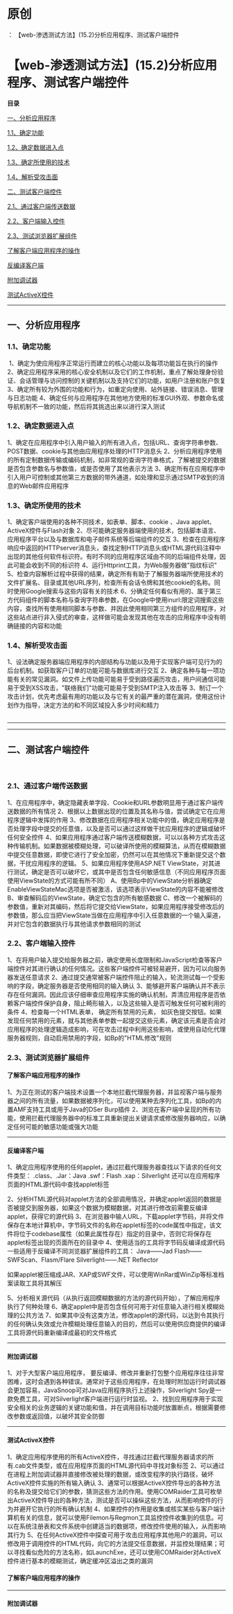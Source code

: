 # 原创
：  【web-渗透测试方法】(15.2)分析应用程序、测试客户端控件

# 【web-渗透测试方法】(15.2)分析应用程序、测试客户端控件

**目录**

[一、分析应用程序](#%E5%88%86%E6%9E%90%E5%BA%94%E7%94%A8%E7%A8%8B%E5%BA%8F)

[1.1、确定功能](#%C2%A0%E7%A1%AE%E5%AE%9A%E5%8A%9F%E8%83%BD)

[1.2、确定数据进入点](#%E7%A1%AE%E5%AE%9A%E6%95%B0%E6%8D%AE%E8%BF%9B%E5%85%A5%E7%82%B9)

[1.3、确定所使用的技术](#%E7%A1%AE%E5%AE%9A%E6%89%80%E4%BD%BF%E7%94%A8%E7%9A%84%E6%8A%80%E6%9C%AF)

[1.4、解析受攻击面](#%E8%A7%A3%E6%9E%90%E5%8F%97%E6%94%BB%E5%87%BB%E9%9D%A2)

[二、测试客户端控件](#%E6%B5%8B%E8%AF%95%E5%AE%A2%E6%88%B7%E7%AB%AF%E6%8E%A7%E4%BB%B6)

[2.1、通过客户端传送数据](#%E9%80%9A%E8%BF%87%E5%AE%A2%E6%88%B7%E7%AB%AF%E4%BC%A0%E9%80%81%E6%95%B0%E6%8D%AE)

[2.2、客户端输入控件](#%E5%AE%A2%E6%88%B7%E7%AB%AF%E8%BE%93%E5%85%A5%E6%8E%A7%E4%BB%B6)

[2.3、测试浏览器扩展组件](#%E6%B5%8B%E8%AF%95%E6%B5%8F%E8%A7%88%E5%99%A8%E6%89%A9%E5%B1%95%E7%BB%84%E4%BB%B6)

[了解客户端应用程序的操作](#%E4%BA%86%E8%A7%A3%E5%AE%A2%E6%88%B7%E7%AB%AF%E5%BA%94%E7%94%A8%E7%A8%8B%E5%BA%8F%E7%9A%84%E6%93%8D%E4%BD%9C)

[反编译客户端](#%E5%8F%8D%E7%BC%96%E8%AF%91%E5%AE%A2%E6%88%B7%E7%AB%AF)

[附加调试器](#%E9%99%84%E5%8A%A0%E8%B0%83%E8%AF%95%E5%99%A8)

[测试ActiveX控件](#%E6%B5%8B%E8%AF%95ActiveX%E6%8E%A7%E4%BB%B6)

---


## 一、分析应用程序

> 
<h3>1.1、确定功能</h3>

 1、确定为使应用程序正常运行而建立的核心功能以及每项功能旨在执行的操作
2、确定应用程序采用的核心安全机制以及它们的工作机制，重点了解处理身份验证、会话管理与访问控制的关键机制以及支持它们的功能，如用户注册和账户恢复
3、确定所有较为外围的功能和行为，如重定向使用、站外链接、错误消息、管理与日志功能
4、确定任何与应用程序在其他地方使用的标准GUI外观、参数命名或导航机制不一致的功能，然后将其挑选出来以进行深入测试


> 
<h3>1.2、确定数据进入点</h3>
1、确定在应用程序中引入用户输入的所有进入点，包括URL、查询字符串参数、POST数据、cookie与其他由应用程序处理的HTTP消息头
2、分析应用程序使用的所有定制数据传输或编码机制，如非常规的查询字符串格式，了解被提交的数据是否包含参数名与参数值，或是否使用了其他表示方法
3、确定所有在应用程序中引入用户可控制或其他第三方数据的带外通道，如处理和显示通过SMTP收到的消息的Web邮件应用程序


> 
<h3>1.3、确定所使用的技术</h3>
1、确定客户端使用的各种不同技术，如表单、脚本、cookie 、Java applet、ActiveX控件与Flash对象
2、尽可能确定服务器端使用的技术，包括脚本语言、应用程序平台以及与数据库和电子邮件系统等后端组件的交互
3、检查在应用程序响应中返回的HTTPserver消息头，查找定制HTTP消息头或HTML源代码注释中出现的其他任何软件标识符。有时不同的应用程序区域由不同的后端组件处理，因此可能会收到不同的标识符
4、运行Httprint工具，为Web服务器做"指纹标识"
5、检查内容解析过程中获得的结果，确定所有有助于了解服务器端所使用技术的文件扩展名、目录或其他URL序列，检查所有会话令牌和其他cookie的名称。同时使用Google搜索与这些内容有关的技术
6、分确定任何看似有用的、属于第三方代码组件的脚本名称与查询字符串参数，在Google中使用inurl:限定词搜索这些内容，查找所有使用相同脚本与参数、并因此使用相同第三方组件的应用程序，对这些站点进行非入侵式的审查，这样做可能会发现其他在攻击的应用程序中没有明确链接的内容和功能


> 
<h3>1.4、解析受攻击面</h3>
1、设法确定服务器端应用程序的内部结构与功能以及用于实现客户端可见行为的后台机制。如获取客户订单的功能可能与数据库进行交互
2、确定各种与每一项功能有关的常见漏洞。如文件上传功能可能易于受到路径遍历攻击，用户间通信可能易于受到XSS攻击，"联络我们"功能可能易于受到SMTP注入攻击等
3、制订一个攻击计划，优先考虑最有用的功能以及与它有关的最严重的潜在漏洞，使用这份计划作为指导，决定方法的和不同区域投入多少时间和精力<br/>  


---


---


## 二、测试客户端控件

 

> 
<h3>2.1、通过客户端传送数据</h3>
1、在应用程序中，确定隐藏表单字段、Cookie和URL参数明显用于通过客户端传送数据的所有情况
2、根据以上数据出现的位置及其名称与值，尝试确定它在应用程序逻辑中发挥的作用
3、修改数据在应用程序相关功能中的值，确定应用程序是否处理字段中提交的任意值，以及是否可以通过这样做干扰应用程序的逻辑或破坏任何安全控件
4、如果应用程序通过客户端传送模糊数据，可以以各种方式攻击这种传输机制。如果数据被模糊处理，可以破译所使用的模糊算法，从而在模糊数据中提交任意数据，即使它进行了安全加密，仍然可以在其他情况下重新提交这个数据，干扰应用程序的逻辑。
5、如果应用程序使用ASP.NET ViewState，对其进行测试，确定是否可以破坏它，或其中是否包含任何敏感信息（不同应用程序页面使用ViewState的方式可能有所不同）
A、使用Bp中的ViewState分析器确定EnableViewStateMac选项是否被激活，该选项表示ViewState的内容不能被修改
B、审查解码后的ViewState，确定它包含的所有敏感数据
C、修改一个被解码的参数值，重新对其编码，然后将它提交给ViewState，如果应用程序接受修改后的参数值，那么应当把ViewState当做在应用程序中引入任意数据的一个输入渠道，并对它包含的数据执行与其他请求参数相同的测试


> 
<h3>2.2、客户端输入控件</h3>
1、在将用户输入提交给服务器之前，确定使用长度限制和JavaScript检查等客户端控件对其进行确认的任何情况。这些客户端控件可被轻易避开，因为可以向服务器发送任意请求
2、通过提交通常被客户端控件阻止的输入，轮流测试每一个受影响的字段，确定服务器是否使用相同的输入确认
3、能够避开客户端确认并不表示存在任何漏洞。因此应该仔细审查应用程序实施的确认机制，弄清应用程序是否依赖客户端控件保护自身，阻止畸形输入，以及这些输入是否可触发任何可被利用的条件
4、检查每一个HTML表单， 确定所有禁用的元素， 如灰色提交按钮。如果发现任何禁用的元素，就与其他表单参数一起提交这些元素，确定该元素是否会对应用程序的处理逻辑造成影响，可在攻击过程中利用这些影响，或使用自动化代理服务器规则，自动启用禁用的字段，如Bp的"HTML修改"规则


> 
<h3>2.3、测试浏览器扩展组件</h3>
<h4>了解客户端应用程序的操作</h4>
1、为正在测试的客户端技术设置一个本地拦截代理服务器，并监视客户端与服务器之间的所有流量，如果数据被序列化，可以使用某种去序列化工具，如Bp的内置AMF支持工具或用于Java的DSer Burp插件
2、浏览在客户端中呈现的所有功能，使用拦截代理服务器中的标准工具重新提出关键请求或修改服务器响应，以确定任何可能的敏感功能或强大功能
<hr/>
<h4>反编译客户端</h4>
1、确定应用程序使用的任何applet，通过拦截代理服务器查找以下请求的任何文件类型：
.class、.Jar：Java
.swf：Flash
.xap：Silverlight
还可以在应用程序页面的HTML源代码中查找applet标签

2、分析HTML源代码对applet方法的全部调用情况，并确定applet返回的数据是否被提交到服务器，如果这个数据为模糊数据，对其进行修改前需要反编译applet，获得它的源代码
3、在浏览器中输人URL，下载applet字节码，并将文件保存在本地计算机中，字节码文件的名称在applet标签的code属性中指定，该文件将位于codebase属性（如果此属性存在）指定的目录中，否则它将保存在applet标签出现的页面所在的目录中
4、使用适当的工具将字节码反编译成源代码
一些适用于反编译不同浏览器扩展组件的工具：
Java——Jad
Flash——SWFScan、Flasm/Flare
Silverlight——.NET Reflector

如果applet被压缩成JAR、XAP或SWF文件，可以使用WinRar或WinZip等标准档案读取工具将其解压

5、分析相关源代码（从执行返回模糊数据的方法的源代码开始），了解应用程序执行了何种处理
6、确定applet中是否包含任何可用于对任意输入进行相关模糊处理的公共方法
7、如果其中没有这类方法，修改applet的源代码，以达到令其执行的任何确认失效或允许模糊处理任意输入的目的，然后可以使用供应商提供的编译工具将源代码重新编译成最初的文件格式
<hr/>
<h4>附加调试器</h4>
1、对于大型客户端应用程序， 要反编译、修改并重新打包整个应用程序往往非常困难，这时会遇到各种错误。通常对于这些应用程序，在处理时附加运行时调试器会更加容易，JavaSnoop可对Java应用程序执行上述操作，Silverlight Spy是一款免费工具，可对Silverlight客户端进行运行时监视。
2、找到应用程序用于实现安全相关的业务逻辑的关键功能和值，并在调用目标功能时放置断点，根据需要修改参数或返回值，以破坏其安全防御
<hr/>
<h4>测试ActiveX控件</h4>
1、确定应用程序使用的所有ActiveX控件，寻找通过拦截代理服务器请求的所有.cab文件类型，或在应用程序页面的HTML源代码中寻找对象标签
2、可以通过在进程上附加调试器并直接修改被处理的数据，或改变程序的执行路径，破坏ActiveX控件实施的所有输入确认
3、通常可以根据ActiveX控件导出的各种方法的名称及提交给它们的参数，猜测这些方法的作用。使用COMRaider工具可枚举出ActiveX控件导出的各种方法，测试是否可以操纵这些方法，从而影响控件的行为并避开它执行的所有确认机制
4、如果控件的作用是收集或核实某些与客户端计算机有关的信息，就可以使用Filemon与Regmon工具监控控件收集到的信息。可以在系统注册表和文件系统中创建适当的数据项，修改控件使用的输入，从而影响其行为
5、在任何ActiveX控件中探查可用于攻击应用程序其他用户的漏洞，可以修改用于调用控件的HTML代码，向它的方法提交任意数据，并监控处理结果；可以寻找看似危险的方法名称，如LaunchExe，还可以使用COMRaider对ActiveX控件进行基本的模糊测试，确定缓冲区溢出之类的漏洞


#### 了解客户端应用程序的操作

---


#### 附加调试器

